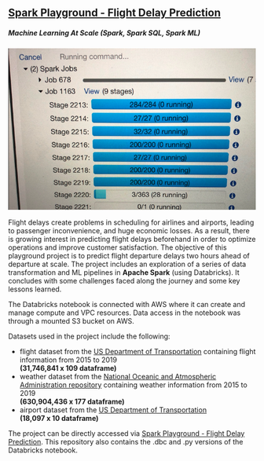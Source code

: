 ## [Spark Playground - Flight Delay Prediction](https://databricks-prod-cloudfront.cloud.databricks.com/public/4027ec902e239c93eaaa8714f173bcfc/4292307494740474/1474730470433170/6190017855571830/latest.html)
##### Machine Learning At Scale (Spark, Spark SQL, Spark ML)
![image](/images/sparkjobs.png)

Flight delays create problems in scheduling for airlines and airports, leading to passenger inconvenience, and huge economic losses. As a result, there is growing interest in predicting flight delays beforehand in order to optimize operations and improve customer satisfaction. The objective of this playground project is to predict flight departure delays two hours ahead of departure at scale. The project includes an exploration of a series of data transformation and ML pipelines in **Apache Spark** (using Databricks). It concludes with some challenges faced along the journey and some key lessons learned.

The Databricks notebook is connected with AWS where it can create and manage compute and VPC resources. Data access in the notebook was through a mounted S3 bucket on AWS.

Datasets used in the project include the following:
- flight dataset from the [US Department of Transportation](https://www.transtats.bts.gov/DL_SelectFields.asp?Table_ID=236&DB_Short_Name=On-Time) containing flight information from 2015 to 2019
<br>**(31,746,841 x 109 dataframe)**
- weather dataset from the [National Oceanic and Atmospheric Administration repository](https://www.ncdc.noaa.gov/orders/qclcd/) containing weather information from 2015 to 2019
<br>**(630,904,436 x 177 dataframe)**
- airport dataset from the [US Department of Transportation](https://www.transtats.bts.gov/DL_SelectFields.asp)
<br>**(18,097 x 10 dataframe)**

The project can be directly accessed via [Spark Playground - Flight Delay Prediction](https://databricks-prod-cloudfront.cloud.databricks.com/public/4027ec902e239c93eaaa8714f173bcfc/4292307494740474/1474730470433170/6190017855571830/latest.html). This repository also contains the .dbc and .py versions of the Databricks notebook.
